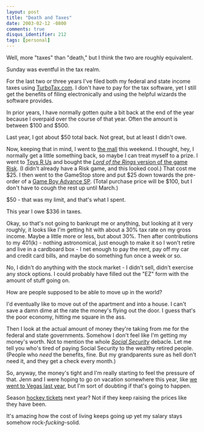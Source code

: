 ```yaml
---
layout: post
title: "Death and Taxes"
date: 2003-02-12 -0800
comments: true
disqus_identifier: 212
tags: [personal]
---
```

Well, more "taxes" than "death," but I think the two are roughly
equivalent.

 Sunday was eventful in the tax realm.

 For the last two or three years I've filed both my federal and state
income taxes using [TurboTax.com](http://www.turbotax.com). I don't have
to pay for the tax software, yet I still get the benefits of filing
electronically and using the helpful wizards the software provides.

 In prior years, I have normally gotten quite a bit back at the end of
the year because I overpaid over the course of that year. Often the
amount is between \$100 and \$500.

 Last year, I got about \$50 total back. Not great, but at least I
didn't owe.

 Now, keeping that in mind, I went to [the
mall](http://www.lloydcentermall.com/) this weekend. I thought, hey, I
normally get a little something back, so maybe I can treat myself to a
prize. I went to [Toys R
Us](http://www.amazon.com/exec/obidos/redirect?tag=mhsvortex&path=tg/browse/-/171280/)
and bought the [*Lord of the Rings* version of the game
Risk](http://www.amazon.com/exec/obidos/ASIN/B00006653W/mhsvortex). (I
didn't already have a Risk game, and this looked cool.) That cost me
\$25. I then went to the GameStop store and put \$25 down towards the
pre-order of a [Game Boy Advance
SP](http://pocket.ign.com/articles/382/382062p1.html). (Total purchase
price will be \$100, but I don't have to cough the rest up until
March.)

 \$50 - that was my limit, and that's what I spent.

 This year I owe \$336 in taxes.

 Okay, so that's not going to bankrupt me or anything, but looking at it
very roughly, it looks like I'm getting hit with about a 30% tax rate on
my gross income. Maybe a little more or less, but about 30%. Then after
contributions to my 401(k) - nothing astronomical, just enough to make
it so I won't retire and live in a cardboard box - I net enough to pay
the rent, pay off my car and credit card bills, and maybe do something
fun once a week or so.

 No, I didn't do anything with the stock market - I didn't sell, didn't
exercise any stock options. I could probably have filled out the "EZ"
form with the amount of stuff going on.

 How are people supposed to be able to move up in the world?

 I'd eventually like to move out of the apartment and into a house. I
can't save a damn dime at the rate the money's flying out the door. I
guess that's the poor economy, hitting me square in the ass.

 Then I look at the actual amount of money they're taking from me for
the federal and state governments. Somehow I don't feel like I'm getting
my money's worth. Not to mention the whole [*Social
Security*](http://www.ssa.gov/) debacle. Let me tell you who's tired of
paying Social Security to the wealthy retired people. (People who *need*
the benefits, fine. But my grandparents sure as hell don't need it, and
they get a check every month.)

 So, anyway, the money's tight and I'm really starting to feel the
pressure of that. Jenn and I were hoping to go on vacation somewhere
this year, like [we went to Vegas last
year](/archive/2002/05/20/parlez-vous-las-vegas.aspx), but I'm sort of
doubting if that's going to happen.

 Season [hockey tickets](http://www.winterhawks.com) next year? Not if
they keep raising the prices like they have been.

 It's amazing how the cost of living keeps going up yet my salary stays
somehow rock-*fucking*-solid.
